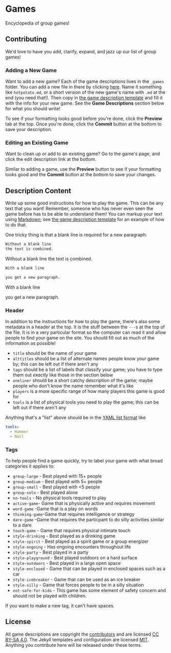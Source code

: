 Games
=====
Encyclopedia of group games!

## Contributing
We'd love to have you add, clarify, expand, and jazz up our list of group games!

### Adding a New Game
Want to add a new game? Each of the game descriptions lives in the `_games` folder. You can add a new file in there by clicking [here](https://github.com/selassid/games/new/gh-pages/_games). Name it something like `hotpotato.md`, or a short version of the new game's name with `.md` at the end (you need that!). Then copy in [the game description template](https://raw.githubusercontent.com/selassid/games/gh-pages/_drafts/template.md) and fill it with the info for your new game. See the **Game Descriptions** section below for what you should write!

To see if your formatting looks good before you're done, click the **Preview** tab at the top. Once you're done, click the **Commit** button at the bottom to save your description.

### Editing an Existing Game
Want to clean up or add to an existing game? Go to the game's page, and click the edit description link at the bottom.

Similar to adding a game, use the **Preview** button to see if your formatting looks good and the **Commit** button at the bottom to save your changes.

## Description Content
Write up some good instructions for how to play the game. This can be any text that you want! Remember, someone who has never even seen the game before has to be able to understand them! You can markup your text using [Markdown](https://guides.github.com/features/mastering-markdown/#syntax); see [the game description template](https://raw.githubusercontent.com/selassid/games/gh-pages/_drafts/template.md) for an example of how to do that.

One tricky thing is that a blank line is required for a new paragraph:

```markdown
Without a blank line
the text is combined.
```

Without a blank line
the text is combined.

```markdown
With a blank line

you get a new paragraph.
```

With a blank line

you get a new paragraph.

### Header
In addition to the instructions for how to play the game, there's also some metadata in a header at the top. It is the stuff between the `---`s at the top of the file. It is in a very particular format so the computer can read it and allow people to find your game on the site. You should fill out as much of the information as possible!

* `title` should be the name of your game
* `alttitles` should be a list of alternate names people know your game by; this can be left out if there aren't any
* `tags` should be a list of labels that classify your game; you have to type them out _exactly_ like those in the section below
* `oneliner` should be a short catchy description of the game; maybe people who don't know the name remember what it's like
* `players` is a more specific range of how many players this game is good for
* `tools` is a list of physical tools you need to play the game; this can be left out if there aren't any

Anything that's a "list" above should be in the [YAML list format](https://en.wikipedia.org/wiki/YAML#Lists) like
```yaml
tools:
  - Hammer
  - Nail
```

### Tags
To help people find a game quickly, try to label your game with what broad categories it applies to:

* `group-large` - Best played with 15+ people
* `group-medium` - Best played with 5+ people
* `group-small` - Best played with <5 people
* `group-solo` - Best played alone
* `no-tools` - No physical tools required to play
* `active-game`- Game that is physically active and requires movement
* `word-game` -Game that is a play on words
* `thinking-game`-Game that requires intelligence or strategy
* `dare-game` -Game that requires the particpant to do silly activities similar to a dare
* `touch-game` - Game that requires physical intimate touch
* `style-drinking` - Best played as a drinking game
* `style-spirit` - Best played as a spirit game or a group energizer
* `style-ongoing` - Has ongoing encounters throughout life
* `style-party` - Best played in a party
* `style-playground` - Best played outdoors on a hard surface
* `style-outdoors` - Best played in a large open space
* `style-enclosed` - Game that can be played in enclosed spaces such as a car
* `style-icebreaker` - Game that can be used as an ice breaker
* `style-silly` - Game that forces people to be in a silly situation
* `not-safe-for-kids` - This game has some element of safety concern and should not be played with children.

If you want to make a new tag, it can't have spaces.

## License
All game descriptions are copyright the [contributors](https://github.com/selassid/games/graphs/contributors) and are licensed [CC BY-SA 4.0](http://creativecommons.org/licenses/by-sa/4.0/). The Jekyll templates and configuration are licensed [MIT](http://mit-license.org). Anything you contribute here will be released under these terms.
